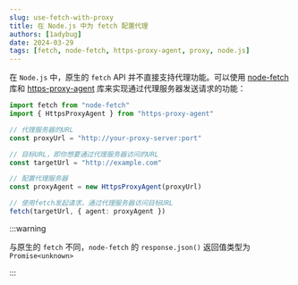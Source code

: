 ```yaml
---
slug: use-fetch-with-proxy
title: 在 Node.js 中为 fetch 配置代理
authors: [1adybug]
date: 2024-03-29
tags: [fetch, node-fetch, https-proxy-agent, proxy, node.js]
---
```


在 `Node.js` 中，原生的 `fetch` API 并不直接支持代理功能。可以使用 [node-fetch](https://www.npmjs.com/package/node-fetch) 库和 [https-proxy-agent](https://www.npmjs.com/package/https-proxy-agent) 库来实现通过代理服务器发送请求的功能：

```typescript
import fetch from "node-fetch"
import { HttpsProxyAgent } from "https-proxy-agent"

// 代理服务器的URL
const proxyUrl = "http://your-proxy-server:port"

// 目标URL，即你想要通过代理服务器访问的URL
const targetUrl = "http://example.com"

// 配置代理服务器
const proxyAgent = new HttpsProxyAgent(proxyUrl)

// 使用fetch发起请求，通过代理服务器访问目标URL
fetch(targetUrl, { agent: proxyAgent })
```

:::warning

与原生的 `fetch` 不同，`node-fetch` 的 `response.json()` 返回值类型为 `Promise<unknown>`

:::

